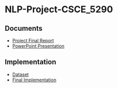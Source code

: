 # NLP-Project-CSCE_5290

## Documents

- [Project Final Report](https://github.com/ManojKolluri/NLP-Project-CSCE_5290/blob/main/NLP%20-%20Project%20Final%20Report.pdf)
- [PowerPoint Presentation](https://github.com/ManojKolluri/NLP-Project-CSCE_5290/blob/main/NLPPPT.pptx)
## Implementation

- [Dataset](https://github.com/ManojKolluri/NLP-Project-CSCE_5290/blob/main/labeled_data.csv)
- [Final Implementation](https://github.com/ManojKolluri/NLP-Project-CSCE_5290/blob/main/hate-speech-detection-2.ipynb)

